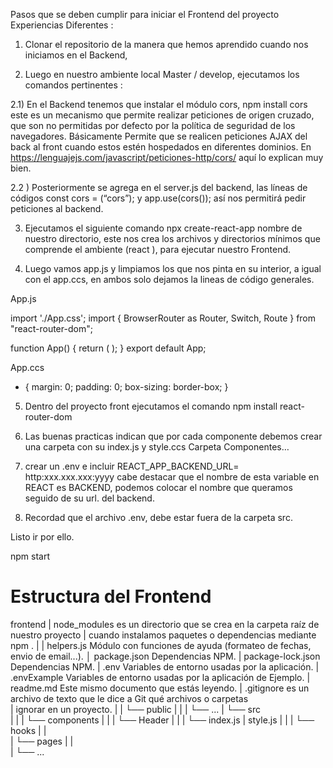 Pasos que se deben cumplir para iniciar el Frontend del proyecto Experiencias Diferentes :

1) Clonar el repositorio de la manera que hemos aprendido cuando nos iniciamos en el Backend,

2) Luego en nuestro ambiente local Master / develop, ejecutamos los comandos pertinentes :

2.1) En el Backend tenemos que instalar el módulo cors, npm install cors este es un mecanismo que permite realizar peticiones de origen cruzado, que son no permitidas por defecto por la política de seguridad de los navegadores. Básicamente Permite que se realicen peticiones AJAX del back al front cuando estos estén hospedados en diferentes dominios. En  https://lenguajejs.com/javascript/peticiones-http/cors/ aquí lo explican muy bien.

2.2 ) Posteriormente se agrega en el server.js del backend, las líneas de códigos const cors = (“cors”); y app.use(cors()); así nos permitirá pedir peticiones al backend.

3) Ejecutamos el siguiente comando npx create-react-app nombre de nuestro directorio, este nos crea los archivos y directorios mínimos que comprende el ambiente (react ), para ejecutar nuestro Frontend.

4) Luego vamos app.js y limpiamos los que nos pinta en su interior, a igual con el app.ccs,
en ambos solo dejamos la lineas de código generales.

App.js

import './App.css';
import { BrowserRouter as Router, Switch, Route } from "react-router-dom";

function App() {
return (
     <Router>
            <Switch>
                    <Route path="/"></Route>
            </Switch>
     </Router>
);
}
export default App;

App.ccs

* {
margin: 0;
padding: 0;
box-sizing: border-box;
}

5) Dentro del proyecto front ejecutamos el comando npm install react-router-dom

6) Las buenas practicas indican que por cada componente debemos crear una carpeta con su index.js y style.ccs Carpeta Componentes…

7) crear un .env e incluir REACT_APP_BACKEND_URL= http:xxx.xxx.xxx:yyyy cabe destacar que el nombre de esta variable en REACT es BACKEND, podemos colocar el nombre que queramos seguido de su url. del backend.

8) Recordad que el archivo .env, debe estar fuera de la carpeta src.

Listo ir por ello.

npm start 

# Estructura del Frontend

frontend
|   node_modules        es un directorio que se crea en la carpeta raíz de nuestro proyecto 
|                       cuando instalamos paquetes o dependencias mediante npm .
|
|   helpers.js          Módulo con funciones de ayuda (formateo de fechas, envio de email...).
│   package.json        Dependencias NPM.
|   package-lock.json   Dependencias NPM. 
|   .env                Variables de entorno usadas por la aplicación.
|   .envExample         Variables de entorno usadas por la aplicación de Ejemplo.
|   readme.md           Este mismo documento que estás leyendo.
|   .gitignore          es un archivo de texto que le dice a Git qué archivos o carpetas      
|                       ignorar en un proyecto. 
|
|
└── public
|    |
|    └── ...
|
└── src     
|    |
|    └── components
|             |
|             └── Header
|                   |
|                   └── index.js
|                       style.js
|    |
|    └── hooks
|    |  
|    └── pages
|    |  
|    └── ...

